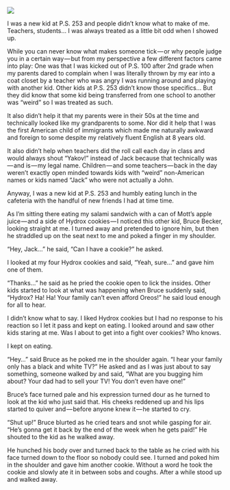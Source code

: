 <!-----
title: Being Bullied About a Black and White TV
description: About the Time I Was Bullied in Elementary School for My Family Only Having a Black and White TV
date: '2018-01-15T19:50:38.261Z'
slug: 5011c715ca3
----->

![](/Users/jack/Downloads/medium-export-c5e2d7bfba58be09848301f216239b1a2b92c723a5147c30ac4f31d8e9470b9a/posts/md_1668465868371/img/1__ni9O4jFsgUngOJvC45w__aA.jpeg)

I was a new kid at P.S. 253 and people didn’t know what to make of me. Teachers, students… I was always treated as a little bit odd when I showed up.

While you can never know what makes someone tick — or why people judge you in a certain way — but from my perspective a few different factors came into play: One was that I was kicked out of P.S. 100 after 2nd grade when my parents dared to complain when I was literally thrown by my ear into a coat closet by a teacher who was angry I was running around and playing with another kid. Other kids at P.S. 253 didn’t know those specifics… But they did know that some kid being transferred from one school to another was “weird” so I was treated as such.

It also didn’t help it that my parents were in their 50s at the time and technically looked like my grandparents to some. Nor did it help that I was the first American child of immigrants which made me naturally awkward and foreign to some despite my relatively fluent English at 8 years old.

It also didn’t help when teachers did the roll call each day in class and would always shout “Yakov!” instead of Jack because that technically was — and is — my legal name. Children — and some teachers — back in the day weren’t exactly open minded towards kids with “weird” non-American names or kids named “Jack” who were not actually a John.

Anyway, I was a new kid at P.S. 253 and humbly eating lunch in the cafeteria with the handful of new friends I had at time time.

As I’m sitting there eating my salami sandwich with a can of Mott’s apple juice — and a side of Hydrox cookies — I noticed this other kid, Bruce Becker, looking straight at me. I turned away and pretended to ignore him, but then he straddled up on the seat next to me and poked a finger in my shoulder.

“Hey, Jack…” he said, “Can I have a cookie?” he asked.

I looked at my four Hydrox cookies and said, “Yeah, sure…” and gave him one of them.

“Thanks…” he said as he pried the cookie open to lick the insides. Other kids started to look at what was happening when Bruce suddenly said, “Hydrox? Ha! Ha! Your family can’t even afford Oreos!” he said loud enough for all to hear.

I didn’t know what to say. I liked Hydrox cookies but I had no response to his reaction so I let it pass and kept on eating. I looked around and saw other kids staring at me. Was I about to get into a fight over cookies? Who knows.

I kept on eating.

“Hey…” said Bruce as he poked me in the shoulder again. “I hear your family only has a black and white TV?” He asked and as I was just about to say something, someone walked by and said, “What are you bugging him about? Your dad had to sell your TV! You don’t even have one!”

Bruce’s face turned pale and his expression turned dour as he turned to look at the kid who just said that. His cheeks reddened up and his lips started to quiver and — before anyone knew it — he started to cry.

“Shut up!” Bruce blurted as he cried tears and snot while gasping for air. “He’s gonna get it back by the end of the week when he gets paid!” He shouted to the kid as he walked away.

He hunched his body over and turned back to the table as he cried with his face turned down to the floor so nobody could see. I turned and poked him in the shoulder and gave him another cookie. Without a word he took the cookie and slowly ate it in between sobs and coughs. After a while stood up and walked away.